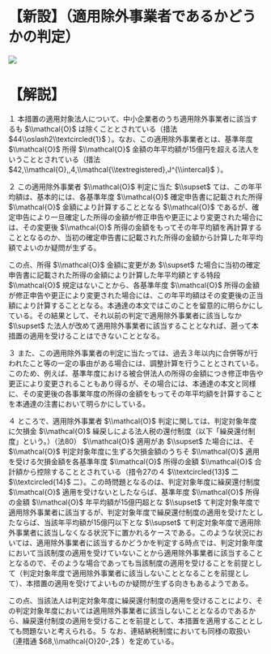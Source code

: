 # 【新設】（適用除外事業者であるかどうかの判定）

![](https://www.nta.go.jp/tmp/d09e2b45-2076-4ddf-8fbe-dd3fff587eb3/images/195e7cda942d470e6810848419c10e725f0ef8628eb30341c4062fcdd4a74788.jpg)

# 【解説】

１ 本措置の適用対象法人について、中小企業者のうち適用除外事業者に該当するも $\\mathcal{O}$ は除くこととされている（措法 $44\\oslash2\\textcircled{1}$ ）。なお、この適用除外事業者とは、基準年度 $\\mathcal{O}$ 所得 $\\mathcal{O}$ 金額の年平均額が15億円を超える法人をいうこととされている（措法 $42,\\mathcal{O},,4,\\mathcal{\\textregistered},J^{\\intercal}$ ）。

２ この適用除外事業者 $\\mathcal{O}$ 判定に当た $\\supset$ ては、この年平均額は、基本的には、各基準年度 $\\mathcal{O}$ 確定申告書に記載された所得 $\\mathcal{O}$ 金額により計算することとなる $\\mathcal{O}$ であるが、確定申告により一旦確定した所得の金額が修正申告や更正により変更された場合には、その変更後 $\\mathcal{O}$ 所得の金額をもってその年平均額を再計算することとなるのか、当初の確定申告書に記載された所得の金額から計算した年平均額でよいのか疑問が生ずる。

この点、所得 $\\mathcal{O}$ 金額に変更があ $\\supset$ た場合に当初の確定申告書に記載された所得の金額により計算した年平均額とする特段 $\\mathcal{O}$ 規定はないことから、各基準年度 $\\mathcal{O}$ 所得の金額が修正申告や更正により変更された場合には、この年平均額はその変更後の正当額により計算することとなる。本通達の本文ではこのことを留意的に明らかにしている。その結果として、それ以前の判定で適用除外事業者に該当しなか $\\supset$ た法人が改めて適用除外事業者に該当することとなれば、遡って本措置の適用を受けることはできないこととなる。

３ また、この適用除外事業者の判定に当たっては、過去３年以内に合併等が行われたこと等の一定の事由がある場合には、調整計算を行うこととされている。このため、例えば、基準年度における被合併法人の所得の金額につき修正申告や更正により変更されることもあり得るが、その場合には、本通達の本文と同様に、その変更後の各事業年度の所得の金額をもってその年平均額を計算することを本通達の注書において明らかにしている。

４ ところで、適用除外事業者 $\\mathcal{O}$ 判定に関しては、判定対象年度に欠損金 $\\mathcal{O}$ 繰戻しによる法人税の還付制度（以下「繰戻還付制度」という。）（法80） $\\mathcal{O}$ 適用があ $\\supset$ た場合には、そ $\\mathcal{O}$ 判定対象年度に生ずる欠損金額のうちそ $\\mathcal{O}$ 適用を受ける欠損金額を各基準年度 $\\mathcal{O}$ 所得の金額 $\\mathcal{O}$ 合計額から控除することとされている（措令27の４ $\\textcircled{13}$ 二 $\\textcircled{14}$ 二）。この時問題となるのは、判定対象年度に繰戻還付制度 $\\mathcal{O}$ 適用を受けないとしたならば、基準年度 $\\mathcal{O}$ 所得の金額 $\\mathcal{O}$ 年平均額が15億円超とな $\\supset$ て判定対象年度で適用除外事業者に該当するが、判定対象年度で繰戻還付制度の適用を受けたとしたならば、当該年平均額が15億円以下とな $\\supset$ て判定対象年度で適用除外事業者に該当しなくなる状況下に置かれるケースである。このような状況においては、適用除外事業者に該当するかどうかを判定する時点では、判定対象年度において当該制度の適用を受けていないことから適用除外事業者に該当することとなるので、そのような場合であっても当該制度の適用を受けることを前提として（判定対象年度で適用除外事業者に該当しないこととなることを前提として）、本措置の適用を受けてよいものか疑問が生ずる向きもあるようである。

この点、当該法人は判定対象年度に繰戻還付制度の適用を受けることにより、その判定対象年度においては適用除外事業者に該当しないこととなるのであるから、繰戻還付制度の適用を受けることを前提として、本措置を適用することとしても問題ないと考えられる。５ なお、連結納税制度においても同様の取扱い（連措通 $68,\\mathcal{O}20-,2$ ）を定めている。